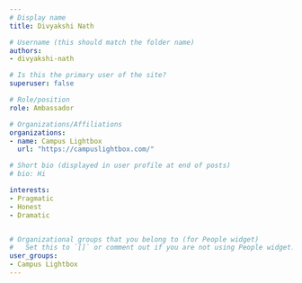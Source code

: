 ```yaml
---
# Display name
title: Divyakshi Nath

# Username (this should match the folder name)
authors:
- divyakshi-nath

# Is this the primary user of the site?
superuser: false

# Role/position
role: Ambassador

# Organizations/Affiliations
organizations:
- name: Campus Lightbox
  url: "https://campuslightbox.com/"

# Short bio (displayed in user profile at end of posts)
# bio: Hi

interests:
- Pragmatic
- Honest
- Dramatic


# Organizational groups that you belong to (for People widget)
#   Set this to `[]` or comment out if you are not using People widget.
user_groups:
- Campus Lightbox
---
```

